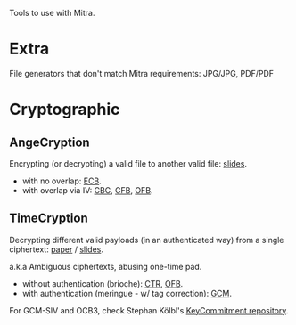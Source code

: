 Tools to use with Mitra.


# Extra

File generators that don't match Mitra requirements: JPG/JPG, PDF/PDF


# Cryptographic


## AngeCryption

Encrypting (or decrypting) a valid file to another valid file: 
[slides](https://speakerdeck.com/ange/lets-play-with-crypto-v2).

- with no overlap: [ECB](ecb/).
- with overlap via IV: [CBC](cbc/), [CFB](cfb/), [OFB](ofb/).


## TimeCryption

Decrypting different valid payloads (in an authenticated way) from a single ciphertext:
[paper](https://eprint.iacr.org/2020/1456) / [slides](https://speakerdeck.com/ange/timecryption).


a.k.a Ambiguous ciphertexts, abusing one-time pad.

- without authentication (brioche): [CTR](ctr/), [OFB](ofb/).
- with authentication (meringue - w/ tag correction): [GCM](gcm/).

For GCM-SIV and OCB3, check Stephan Kölbl's [KeyCommitment repository](https://github.com/kste/keycommitment).
